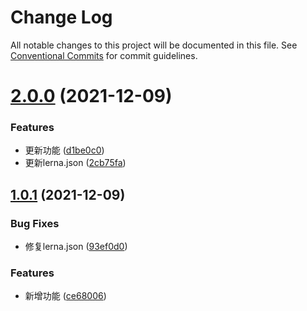 # Change Log

All notable changes to this project will be documented in this file.
See [Conventional Commits](https://conventionalcommits.org) for commit guidelines.

# [2.0.0](https://github.com/johnhom1024/lerna-repo-learn/compare/v1.0.1...v2.0.0) (2021-12-09)


### Features

* 更新功能 ([d1be0c0](https://github.com/johnhom1024/lerna-repo-learn/commit/d1be0c07d36c8db9a3aaad3c88097d4700b80669))
* 更新lerna.json ([2cb75fa](https://github.com/johnhom1024/lerna-repo-learn/commit/2cb75fa14f376d3cce1e4696992eb39d83a6db96))





## [1.0.1](https://github.com/johnhom1024/lerna-repo-learn/compare/v1.0.0...v1.0.1) (2021-12-09)


### Bug Fixes

* 修复lerna.json ([93ef0d0](https://github.com/johnhom1024/lerna-repo-learn/commit/93ef0d0c4675e61fe2249fcb4bb39b2a86c568ec))


### Features

* 新增功能 ([ce68006](https://github.com/johnhom1024/lerna-repo-learn/commit/ce680069d210528c6d9798e511ddde9aaf148a12))
